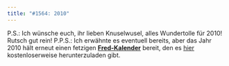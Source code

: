 ```yaml
---
title: "#1564: 2010"
---
```


P.S.: 
Ich wünsche euch, ihr lieben Knuselwusel, alles Wundertolle für 2010! Rutsch gut rein!
P.P.S.:
Ich erwähnte es eventuell bereits, aber das Jahr 2010 hält erneut einen fetzigen <a href="http://www.fonflatter.de/dateien/kalender_fonflatter_2010.pdf"><strong>Fred-Kalender</strong></a> bereit, den es <a href="http://www.fonflatter.de/dateien/kalender_fonflatter_2010.pdf">hier</a> kostenloserweise herunterzuladen gibt.
